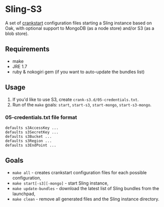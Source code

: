 # Sling-S3

A set of [crankstart](https://github.com/apache/sling/tree/trunk/contrib/crankstart/) configuration files starting a Sling instance based on Oak, with optional support to MongoDB (as a node store) and/or S3 (as a blob store).

## Requirements

* make
* JRE 1.7
* ruby & nokogiri gem (if you want to auto-update the bundles list)

## Usage

1. If you'd like to use S3, create `crank-s3.d/05-credentials.txt`.
2. Run of the `make` goals: `start`, `start-s3`, `start-mongo`, `start-s3-mongo`.

### 05-credentials.txt file format

```
defaults s3AccessKey ...
defaults s3SecretKey ...
defaults s3Bucket ...
defaults s3Region ...
defaults s3EndPoint ...
```

## Goals

* `make all` - creates crankstart configuration files for each possible configuration,
* `make start[-s3][-mongo]` - start Sling instance,
* `make update-bundles` - download the latest list of Sling bundles from the launchpad,
* `make clean` - remove all generated files and the Sling instance directory.
